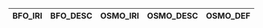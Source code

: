 | BFO_IRI   | BFO_DESC   | OSMO_IRI   | OSMO_DESC   | OSMO_DEF   |
|-----------|------------|------------|-------------|------------|
